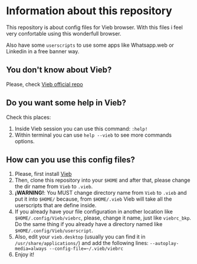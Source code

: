 
# Information about this repository

This repository is about config files for Vieb browser. With this files i feel very confortable using this
wonderfull browser. 

Also have some `userscripts` to use some apps like Whatsapp.web or Linkedin in a free banner way. 

## You don't know about Vieb?

Please, check [Vieb official repo](https://github.com/Jelmerro/Vieb)

## Do you want some help in Vieb?

Check this places: 
1. Inside Vieb session you can use this command: `:help!` 
2. Within terminal you can use `help --vieb` to see more commands options. 

## How can you use this config files?

1. Please, first install [Vieb](https://vieb.dev/download)
2. Then, clone this repository into your `$HOME` and after that, please change the dir name from
   `Vieb` to `.vieb`. 
3. **¡WARNING!**: You MUST change directory name from `Vieb` to `.vieb` and put it into `$HOME/` because, from
   `$HOME/.vieb` Vieb will take all the userscripts that are define inside. 
5. If you already have your file configuration in another location like `$HOME/.config/Vieb/viebrc`, please,
   change it name, just like `viebrc_bkp`. Do the same thing if you already have a directory named like
   `$HOME/.config/Vieb/userscript`. 
7. Also, edit your `vieb.desktop` (usually you can find it in `/usr/share/applications/`) and add the
   following lines: `--autoplay-media=always --config-file=~/.vieb/viebrc`
8. Enjoy it!

